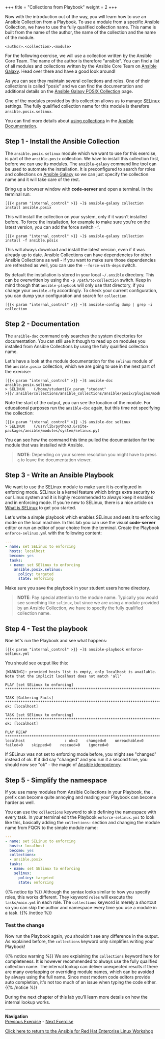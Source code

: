 +++
title = "Collections from Playbook"
weight = 2
+++

Now with the introduction out of the way, you will learn how to use an Ansible Collection from a Playbook. To use a module from a specific Ansible Collection, we have to use the fully qualified collection name. This name is built from the name of the author, the name of the collection and the name of the module.

    <author>.<collection>.<module>

For the following exercise, we will use a collection written by the Ansible Core Team. The name of the author is therefore "ansible". You can find a list of all modules and collections written by the Ansible Core Team on [Ansible Galaxy](https://galaxy.ansible.com/ansible). Head over there and have a good look around!

As you can see they maintain several collections and roles. One of their collections is called "posix" and we can find the documentation and additional details on the [Ansible Galaxy POSIX Collection](https://galaxy.ansible.com/ansible/posix) page.

One of the modules provided by this collection allows us to manage [SELinux](https://www.redhat.com/en/topics/linux/what-is-selinux) settings. The fully qualified collection name for this module is therefore `ansible.posix.selinux`.

You can find more details about [using collections](https://docs.ansible.com/ansible/latest/user_guide/collections_using.html) in the [Ansible Documentation](https://docs.ansible.com/).

## Step 1 - Install the Ansible Collection

The `ansible.posix.selinux` module which we want to use for this exercise, is part of the `ansible.posix` collection. We have to install this collection first, before we can use its modules. The `ansible-galaxy` command line tool can be used to automate the installation. It is preconfigured to search for roles and collections on [Ansible Galaxy](https://galaxy.ansible.com/) so we can just specify the collection name and it will take care of the rest.

Bring up a browser window with **code-server** and open a terminal. In the terminal run:

    [{{< param "internal_control" >}} ~]$ ansible-galaxy collection install ansible.posix

This will install the collection on your system, only if it wasn't installed before. To force the installation, for example to make sure you're on the latest version, you can add the force switch `-f`.

    [{{< param "internal_control" >}} ~]$ ansible-galaxy collection install -f ansible.posix

This will always download and install the latest version, even if it was already up to date. Ansible Collections can have dependencies for other Ansible Collections as well - if you want to make sure those dependencies are refreshed as well, you can use the `--force-with-deps` switch.

By default the installation is stored in your local `~/.ansible` directory. This can be overwritten by using the `-p /path/to/collection` switch. Keep in mind though that `ansible-playbook` will only use that directory, if you change your `ansible.cfg` accordingly. To check your current configuration, you can dump your configuration and search for `collection`.

    [{{< param "internal_control" >}} ~]$ ansible-config dump | grep -i collection

## Step 2 - Documentation

The `ansible-doc` command only searches the system directories for documentation. You can still use it though to read up on modules you installed from Ansible Collections by using the fully qualified collection name.

Let's have a look at the module documentation for the `selinux` module of the `ansible.posix` collection, which we are going to use in the next part of the exercise:

    [{{< param "internal_control" >}} ~]$ ansible-doc ansible.posix.selinux
    > SELINUX    (/home/student{{< param "student" >}}/.ansible/collections/ansible_collections/ansible/posix/plugins/modules/selinux.py)

Note the start of the output, you can see the location of the module. For educational purposes run the `ansible-doc` again, but this time not specifying the collection:

    [{{< param "internal_control" >}} ~]$ ansible-doc selinux
    > SELINUX    (/usr/lib/python3.6/site-packages/ansible/modules/system/selinux.py)

You can see how the command this time pulled the documentation for the module that was installed with Ansible.

> **NOTE**:
> Depending on your screen resolution you might have to press `q` to leave the documentation viewer.

## Step 3 - Write an Ansible Playbook

We want to use the SELinux module to make sure it is configured in enforcing mode. SELinux is a kernel feature which brings extra security to our Linux system and it is highly recommended to always keep it enabled and in enforcing mode. If you're new to SELinux, there is a nice article on [What is SELinux](https://www.redhat.com/en/topics/linux/what-is-selinux) to get you started.

Let's write a simple playbook which enables SELinux and sets it to enforcing mode on the local machine. In this lab you can use the visual **code-server** editor or run an editor of your choice from the terminal. Create the Playbook `enforce-selinux.yml` with the following content:

```yaml
---
- name: set SELinux to enforcing
  hosts: localhost
  become: yes
  tasks:
  - name: set SElinux to enforcing
    ansible.posix.selinux:
      policy: targeted
      state: enforcing
```

Make sure you save the playbook in your student users home directory.

> **NOTE**: Pay special attention to the module name. Typically you would see something like `selinux`, but since we are using a module provided by an Ansible Collection, we have to specify the fully qualified collection name.

## Step 4 - Test the playbook

Noe let's run the Playbook and see what happens:

    [{{< param "internal_control" >}} ~]$ ansible-playbook enforce-selinux.yml

You should see output like this:

    [WARNING]: provided hosts list is empty, only localhost is available. Note that the implicit localhost does not match 'all'

    PLAY [set SELinux to enforcing] ***********************************************************************************

    TASK [Gathering Facts] ********************************************************************************************
    ok: [localhost]

    TASK [set SElinux to enforcing] ***********************************************************************************
    ok: [localhost]

    PLAY RECAP ********************************************************************************************************
    localhost                  : ok=2    changed=0    unreachable=0    failed=0    skipped=0    rescued=0    ignored=0

If SELinux was not set to enforcing mode before, you might see "changed" instead of ok. If it did say "changed" and you run it a second time, you should now see "ok" - the magic of [Ansible idempotency](https://docs.ansible.com/ansible/latest/reference_appendices/glossary.html).

## Step 5 - Simplify the namespace

If you use many modules from Ansible Collections in your Playbook, the <author>.<collection> prefix can become quite annoying and reading your Playbook can become harder as well.

You can use the `collections` keyword to skip defining the namespace with every task. In your terminal edit the Playbook `enforce-selinux.yml` to look like this, basically adding the `collections:` section and changing the module name from FQCN to the simple module name:

```yaml
---
- name: set SELinux to enforcing
  hosts: localhost
  become: yes
  collections:
  - ansible.posix
  tasks:
  - name: set SElinux to enforcing
    selinux:
      policy: targeted
      state: enforcing
```

{{% notice tip %}}
Although the syntax looks similar to how you specify roles, this works different. They keyword `roles` will execute the `tasks/main.yml` in each role. The `collections` keyword is merely a shortcut so you can skip the author and namespace every time you use a module in a task.
{{% /notice %}}

### Test the change

Now run the Playbook again, you shouldn't see any difference in the output. As explained before, the `collections` keyword only simplifies writing your Playbook!

{{% notice warning %}}
We are explaining the `collections` keyword here for completeness. It is however recommended to always use the fully qualified collection name. The internal lookup can deliver unexpected results if there are many overlapping or overriding module names, which can be avoided by always using the full name. Since most modern code editors provide auto completion, it's not too much of an issue when typing the code either.
{{% /notice %}}

During the next chapter of this lab you'll learn more details on how the internal lookup works.

----
**Navigation**
<br>
[Previous Exercise](../1-introduction/) - [Next Exercise](../3-using-collections-from-roles)

[Click here to return to the Ansible for Red Hat Enterprise Linux Workshop](../README.md)
